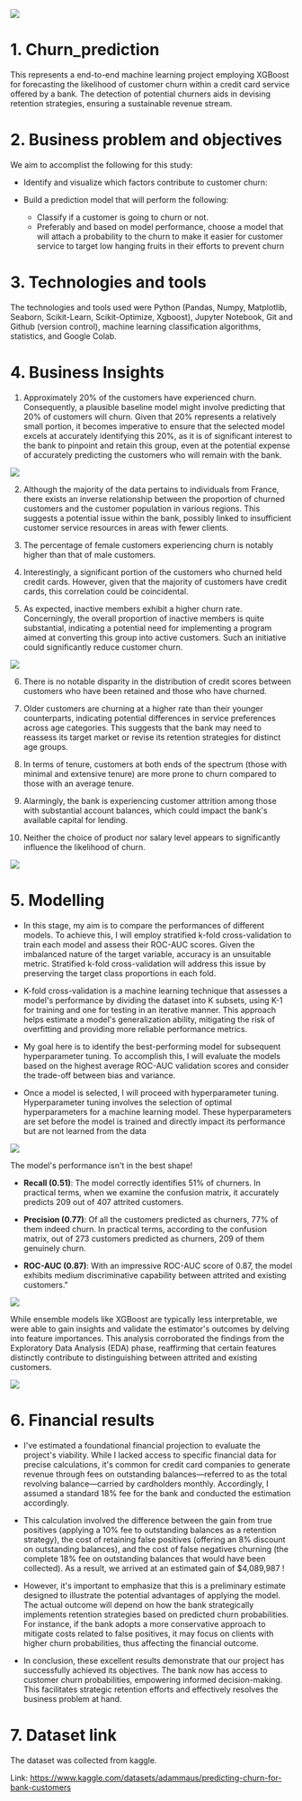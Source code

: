 ![](Images/ChurnProject.png)

# 1. Churn_prediction
This represents a end-to-end machine learning project employing XGBoost for forecasting the likelihood of customer churn within a credit card service offered by a bank. The detection of potential churners aids in devising retention strategies, ensuring a sustainable revenue stream.

# 2. Business problem and objectives
We aim to accomplist the following for this study:

- Identify and visualize which factors contribute to customer churn:

- Build a prediction model that will perform the following:
  - Classify if a customer is going to churn or not.
  - Preferably and based on model performance, choose a model that will attach a probability to the churn to make it easier for customer service to target low hanging fruits in their efforts to prevent churn

# 3. Technologies and tools
The technologies and tools used were Python (Pandas, Numpy, Matplotlib, Seaborn, Scikit-Learn,  Scikit-Optimize, Xgboost), Jupyter Notebook, Git and Github (version control), machine learning classification algorithms, statistics, and Google Colab.

# 4. Business Insights

1. Approximately 20% of the customers have experienced churn. Consequently, a plausible baseline model might involve predicting that 20% of customers will churn. Given that 20% represents a relatively small portion, it becomes imperative to ensure that the selected model excels at accurately identifying this 20%, as it is of significant interest to the bank to pinpoint and retain this group, even at the potential expense of accurately predicting the customers who will remain with the bank.
   
![](Images/Prop_Churn.png)

2. Although the majority of the data pertains to individuals from France, there exists an inverse relationship between the proportion of churned customers and the customer population in various regions. This suggests a potential issue within the bank, possibly linked to insufficient customer service resources in areas with fewer clients.

3. The percentage of female customers experiencing churn is notably higher than that of male customers.

4. Interestingly, a significant portion of the customers who churned held credit cards. However, given that the majority of customers have credit cards, this correlation could be coincidental.

5. As expected, inactive members exhibit a higher churn rate. Concerningly, the overall proportion of inactive members is quite substantial, indicating a potential need for implementing a program aimed at converting this group into active customers. Such an initiative could significantly reduce customer churn.

![](Images/Count_feature_churn.png)

6. There is no notable disparity in the distribution of credit scores between customers who have been retained and those who have churned.

7. Older customers are churning at a higher rate than their younger counterparts, indicating potential differences in service preferences across age categories. This suggests that the bank may need to reassess its target market or revise its retention strategies for distinct age groups.

8. In terms of tenure, customers at both ends of the spectrum (those with minimal and extensive tenure) are more prone to churn compared to those with an average tenure.

9. Alarmingly, the bank is experiencing customer attrition among those with substantial account balances, which could impact the bank's available capital for lending.

10. Neither the choice of product nor salary level appears to significantly influence the likelihood of churn.

![](Images/Boxplot_feature_churn.png)

# 5. Modelling

- In this stage, my aim is to compare the performances of different models. To achieve this, I will employ stratified k-fold cross-validation to train each model and assess their ROC-AUC scores. Given the imbalanced nature of the target variable, accuracy is an unsuitable metric. Stratified k-fold cross-validation will address this issue by preserving the target class proportions in each fold.

- K-fold cross-validation is a machine learning technique that assesses a model's performance by dividing the dataset into K subsets, using K-1 for training and one for testing in an iterative manner. This approach helps estimate a model's generalization ability, mitigating the risk of overfitting and providing more reliable performance metrics.

- My goal here is to identify the best-performing model for subsequent hyperparameter tuning. To accomplish this, I will evaluate the models based on the highest average ROC-AUC validation scores and consider the trade-off between bias and variance.

- Once a model is selected, I will proceed with hyperparameter tuning. Hyperparameter tuning involves the selection of optimal hyperparameters for a machine learning model. These hyperparameters are set before the model is trained and directly impact its performance but are not learned from the data

![](Images/models_perfomance.png)

The model's performance isn't in the best shape!

- **Recall (0.51)**: The model correctly identifies 51% of churners. In practical terms, when we examine the confusion matrix, it accurately predicts 209 out of 407 attrited customers.

- **Precision (0.77)**: Of all the customers predicted as churners, 77% of them indeed churn. In practical terms, according to the confusion matrix, out of 273 customers predicted as churners, 209 of them genuinely churn.

- **ROC-AUC (0.87)**: With an impressive ROC-AUC score of 0.87, the model exhibits medium discriminative capability between attrited and existing customers."

![](Images/final_model_metrics.png)

While ensemble models like XGBoost are typically less interpretable, we were able to gain insights and validate the estimator's outcomes by delving into feature importances. This analysis corroborated the findings from the Exploratory Data Analysis (EDA) phase, reaffirming that certain features distinctly contribute to distinguishing between attrited and existing customers.

![](Images/features_importance.png)


# 6. Financial results

- I've estimated a foundational financial projection to evaluate the project's viability. While I lacked access to specific financial data for precise calculations, it's common for credit card companies to generate revenue through fees on outstanding balances—referred to as the total revolving balance—carried by cardholders monthly. Accordingly, I assumed a standard 18% fee for the bank and conducted the estimation accordingly.

- This calculation involved the difference between the gain from true positives (applying a 10% fee to outstanding balances as a retention strategy), the cost of retaining false positives (offering an 8% discount on outstanding balances), and the cost of false negatives churning (the complete 18% fee on outstanding balances that would have been collected). As a result, we arrived at an estimated gain of $4,089,987 !

- However, it's important to emphasize that this is a preliminary estimate designed to illustrate the potential advantages of applying the model. The actual outcome will depend on how the bank strategically implements retention strategies based on predicted churn probabilities. For instance, if the bank adopts a more conservative approach to mitigate costs related to false positives, it may focus on clients with higher churn probabilities, thus affecting the financial outcome.

- In conclusion, these excellent results demonstrate that our project has successfully achieved its objectives. The bank now has access to customer churn probabilities, empowering informed decision-making. This facilitates strategic retention efforts and effectively resolves the business problem at hand.

# 7. Dataset link
The dataset was collected from kaggle.

Link: https://www.kaggle.com/datasets/adammaus/predicting-churn-for-bank-customers






